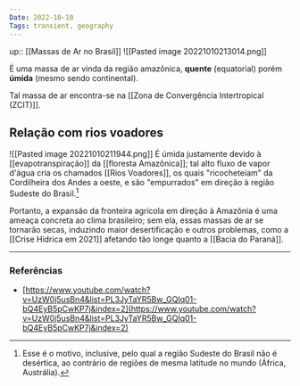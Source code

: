 ```yaml
---
Date: 2022-10-10
Tags: transient, geography
---
```

up:: [[Massas de Ar no Brasil]]
![[Pasted image 20221010213014.png]]

É uma massa de ar vinda da região amazônica, **quente** (equatorial) porém **úmida** (mesmo sendo continental).

Tal massa de ar encontra-se na [[Zona de Convergência Intertropical (ZCIT)]].

## Relação com rios voadores
![[Pasted image 20221010211944.png]]
É úmida justamente devido à [[evapotranspiração]] da [[floresta Amazônica]]; tal alto fluxo de vapor d'água cria os chamados [[Rios Voadores]], os quais "ricocheteiam" da Cordilheira dos Andes a oeste, e são "empurrados" em direção à região Sudeste do Brasil.[^1]

Portanto, a expansão da fronteira agrícola em direção à Amazônia é uma ameaça concreta ao clima brasileiro; sem ela, essas massas de ar se tornarão secas, induzindo maior desertificação e outros problemas, como a [[Crise Hídrica em 2021]] afetando tão longe quanto a [[Bacia do Paraná]].

---
### Referências
- [https://www.youtube.com/watch?v=UzW0j5usBn4&list=PL3JyTaYR5Bw_GQIq01-bQ4EyB5pCwKP7j&index=2](https://www.youtube.com/watch?v=UzW0j5usBn4&list=PL3JyTaYR5Bw_GQIq01-bQ4EyB5pCwKP7j&index=2)

[^1]: Esse é o motivo, inclusive, pelo qual a região Sudeste do Brasil não é desértica, ao contrário de regiões de mesma latitude no mundo (África, Austrália).